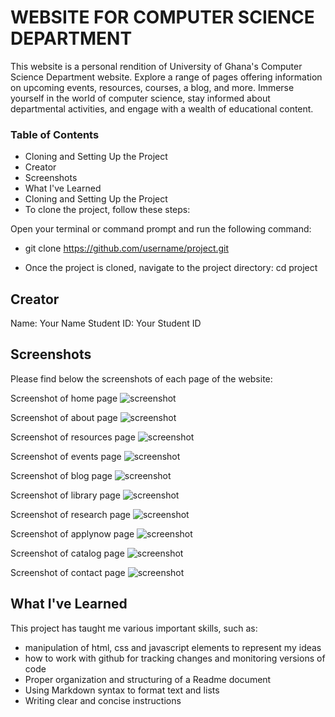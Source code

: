 
# WEBSITE FOR COMPUTER SCIENCE DEPARTMENT
This website is a personal rendition of University of Ghana's Computer Science Department website. Explore a range of pages offering information on upcoming events, resources, courses, a blog, and more. Immerse yourself in the world of computer science, stay informed about departmental activities, and engage with a wealth of educational content.


### Table of Contents
+ Cloning and Setting Up the Project
+ Creator
+ Screenshots
+ What I've Learned
+ Cloning and Setting Up the Project
+ To clone the project, follow these steps:

Open your terminal or command prompt and run the following command:

+ git clone https://github.com/username/project.git

+ Once the project is cloned, navigate to the project directory:
  cd project


## Creator
Name: Your Name
Student ID: Your Student ID

## Screenshots
Please find below the screenshots of each page of the website:

Screenshot of home page
![screenshot](screenshot_home_page.png)


Screenshot of about page
![screenshot](screenshot_about_page.png)


Screenshot of resources page
![screenshot](screenshot_resource_page.png)


Screenshot of events page
![screenshot](screenshot_events_page.png)

Screenshot of blog page
![screenshot](screenshot_blog_page.png)

Screenshot of library page
![screenshot](screenshot_library_page.png)

Screenshot of research page 
![screenshot](screenshot_research_page.png)

Screenshot of applynow page
![screenshot](screenshot_applynow_page.png)

Screenshot of catalog page
![screenshot](screenshot_catalog_page.png)

Screenshot of contact page
![screenshot](screenshot_contact_page.png)



## What I've Learned
This project has taught me various important skills, such as:
+ manipulation of html, css and javascript elements to represent my ideas
+ how to work with github for tracking changes and monitoring versions of code
+ Proper organization and structuring of a Readme document
+ Using Markdown syntax to format text and lists
+ Writing clear and concise instructions
